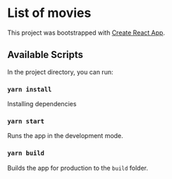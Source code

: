 # List of movies

This project was bootstrapped with [Create React App](https://github.com/facebook/create-react-app).

## Available Scripts

In the project directory, you can run:

### `yarn install`

Installing dependencies

### `yarn start`

Runs the app in the development mode.

### `yarn build`

Builds the app for production to the `build` folder.